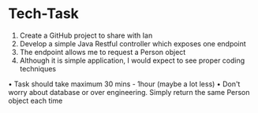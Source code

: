 # Tech-Task

1) Create a GitHub project to share with Ian
2) Develop a simple Java Restful controller which exposes one endpoint
3) The endpoint allows me to request a Person object
4) Although it is simple application, I would expect to see proper coding techniques
 
•             Task should take maximum 30 mins - 1hour (maybe a lot less)
•             Don't worry about database or over engineering. Simply return the same Person object each time
